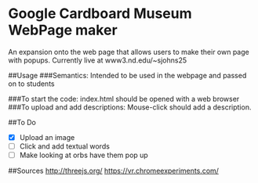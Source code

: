 Google Cardboard Museum WebPage maker
=====

An expansion onto the web page that allows users to make their own page with popups.
Currently live at www3.nd.edu/~sjohns25

##Usage
###Semantics:
	Intended to be used in the webpage and passed on to students


###To start the code:
	index.html should be opened with a web browser
###To upload and add descriptions:
	Mouse-click should add a description.

##To Do
- [X] Upload an image
- [ ] Click and add textual words
- [ ] Make looking at orbs have them pop up

##Sources
http://threejs.org/
https://vr.chromeexperiments.com/
